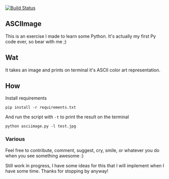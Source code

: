 [![Build Status](https://travis-ci.org/utnaf/asciimage.svg?branch=dev)](https://travis-ci.org/utnaf/asciimage)

## ASCIImage

This is an exercise I made to learn some Python. It's actually my first Py code ever, so bear with me ;)

## Wat

It takes an image and prints on terminal it's ASCII color art representation.

## How

Install requirements
```
pip install -r requirements.txt
```

And run the script with `-t` to print the result on the terminal
```
python asciimage.py -l test.jpg
```

### Various
Feel free to contribute, comment, suggest, cry, smile, or whatever you do when you see something awesome :)

Still work in progress, I have some ideas for this that I will implement when I have some time. Thanks for stopping by anyway!
